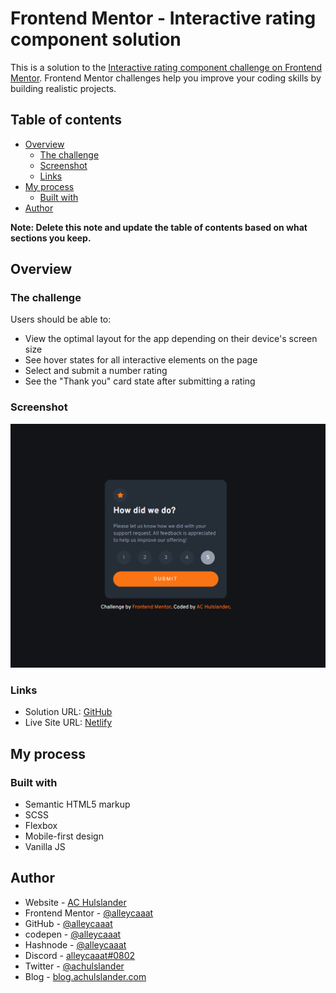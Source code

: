 # Frontend Mentor - Interactive rating component solution

This is a solution to the [Interactive rating component challenge on Frontend Mentor](https://www.frontendmentor.io/challenges/interactive-rating-component-koxpeBUmI). Frontend Mentor challenges help you improve your coding skills by building realistic projects.

## Table of contents

- [Overview](#overview)
  - [The challenge](#the-challenge)
  - [Screenshot](#screenshot)
  - [Links](#links)
- [My process](#my-process)
  - [Built with](#built-with)
- [Author](#author)

**Note: Delete this note and update the table of contents based on what sections you keep.**

## Overview

### The challenge

Users should be able to:

- View the optimal layout for the app depending on their device's screen size
- See hover states for all interactive elements on the page
- Select and submit a number rating
- See the "Thank you" card state after submitting a rating

### Screenshot

![Screen capture with a black background and a box in the center asking user's to rate the service on a scale of one through five](./images/screenshot.png)

### Links

- Solution URL: [GitHub](https://github.com/alleycaaat/frontend-mentor/interactive-rating)
- Live Site URL: [Netlify](https://achulslander-interactive-rating.netlify.app)

## My process

### Built with

- Semantic HTML5 markup
- SCSS
- Flexbox
- Mobile-first design
- Vanilla JS

## Author

- Website - [AC Hulslander](https://www.achulslander.com/)
- Frontend Mentor - [@alleycaaat](https://www.frontendmentor.io/profile/alleycaaat)
- GitHub - [@alleycaaat](https://github.com/alleycaaat/)
- codepen - [@alleycaaat](https://codepen.io/alleycaaat)
- Hashnode - [@alleycaaat](https://hashnode.com/@alleycaaat)
- Discord - [alleycaaat#0802](https://discordapp.com/users/427569685366833174)
- Twitter - [@achulslander](https://www.twitter.com/achulslander)
- Blog - [blog.achulslander.com](https://blog.achulslander.com/)
